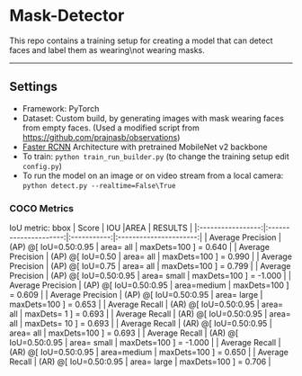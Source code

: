 # Mask-Detector

This repo contains a training setup for creating a model that can detect faces and label them as wearing\not wearing masks.

---

## Settings
* Framework: PyTorch
* Dataset: Custom build, by generating images with mask wearing faces from empty faces. (Used a modified script from https://github.com/prajnasb/observations)
 * [Faster RCNN](https://arxiv.org/abs/1506.01497) Architecture with pretrained MobileNet v2 backbone
 * To train: `python train_run_builder.py` (to change the training setup edit `config.py`)
 * To run the model on an image or on video stream from a local camera: `python detect.py --realtime=False\True`

### COCO Metrics

IoU metric: bbox
 | Score             |        IOU            |AREA         | RESULTS                |
 |:-----------------:|:---------------------:|:-----------:|:----------------------:|
 | Average Precision | (AP) @[ IoU=0.50:0.95 | area=   all | maxDets=100 ] = 0.640  |
 | Average Precision | (AP) @[ IoU=0.50      | area=   all | maxDets=100 ] = 0.990  |
 | Average Precision | (AP) @[ IoU=0.75      | area=   all | maxDets=100 ] = 0.799  |
 | Average Precision | (AP) @[ IoU=0.50:0.95 | area= small | maxDets=100 ] = -1.000 |
 | Average Precision | (AP) @[ IoU=0.50:0.95 | area=medium | maxDets=100 ] = 0.609  |
 | Average Precision | (AP) @[ IoU=0.50:0.95 | area= large | maxDets=100 ] = 0.653  |
 | Average Recall    | (AR) @[ IoU=0.50:0.95 | area=   all | maxDets=  1 ] = 0.693  |
 | Average Recall    | (AR) @[ IoU=0.50:0.95 | area=   all | maxDets= 10 ] = 0.693  |
 | Average Recall    | (AR) @[ IoU=0.50:0.95 | area=   all | maxDets=100 ] = 0.693  |
 | Average Recall    | (AR) @[ IoU=0.50:0.95 | area= small | maxDets=100 ] = -1.000 |
 | Average Recall    | (AR) @[ IoU=0.50:0.95 | area=medium | maxDets=100 ] = 0.650  |
 | Average Recall    | (AR) @[ IoU=0.50:0.95 | area= large | maxDets=100 ] = 0.706  |